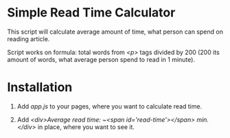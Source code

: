 # Simple Read Time Calculator

This script will calculate average amount of time, what person can spend on reading article.

Script works on formula: total words from *&lt;p&gt;* tags divided by 200 (200 its amount of words, what average person spend to read in 1 minute).

# Installation

1. Add *app.js* to your pages, where you want to calculate read time.

2. Add *&lt;div&gt;Average read time: ~&lt;span id='read-time'&gt;&lt;/span&gt; min.&lt;/div&gt;* in place, where you want to see it.
